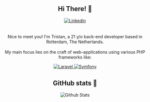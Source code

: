 <div align="center">
  <h2>Hi There! 👋</h2>

  <a href="https://linkedin.com/in/tristan-weij-076070194/" target="_blank">
    <img src="https://img.shields.io/badge/linkedin-%2300acee.svg?color=0072b1&style=for-the-badge&logo=linkedin&logoColor=white" alt="Linkedin" style="margin-bottom: 5px;" />
  </a>
  <br />
  <br />

  Nice to meet you! I'm Tristan, a 21 y/o back-end developer based in Rotterdam, The Netherlands.
  <br /> <br />
  My main focus lies on the craft of web-applications using various PHP frameworks like:

  <a href="https://laravel.com/">
    <img src="https://img.shields.io/badge/Laravel-FF2D20?style=for-the-badge&logo=laravel&logoColor=white" alt="Laravel" style="margin-bottom: 5px;" />
  </a>

  <a href="https://symfony.com/">
    <img src="https://img.shields.io/badge/Symfony-000000?style=for-the-badge&logo=Symfony&logoColor=white" alt="Symfony" style="margin-bottom: 5px;" />
  </a>

  <h2>
    GitHub stats 🔎
  </h2>

  <img align="center" src="https://github-readme-stats.vercel.app/api?username=TristanWeij&include_all_commits=true&count_private=true&show_icons=true&theme=prussian" alt="Github Stats" />
</div>

